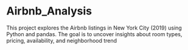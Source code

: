 # Airbnb_Analysis
This project explores the Airbnb listings in New York City (2019) using Python and pandas. The goal is to uncover insights about room types, pricing, availability, and neighborhood trend
